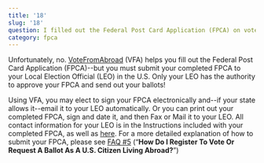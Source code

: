 ```yaml
---
title: '18'
slug: '18'
question: I filled out the Federal Post Card Application (FPCA) on votefromabroad.org, so now I'm registered to vote, right?
category: fpca
---
```

Unfortunately, no. [VoteFromAbroad](/) (VFA) helps you fill out the Federal Post Card Application (FPCA)--but you must submit your completed FPCA to your Local Election Official (LEO) in the U.S. Only your LEO has the authority to approve your FPCA and send out your ballots!

Using VFA, you may elect to sign your FPCA electronically and--if your state allows it--email it to your LEO automatically. Or you can print out your completed FPCA, sign and date it, and then Fax or Mail it to your LEO. All contact information for your LEO is in the Instructions included with your completed FPCA, as well as [here](/states/). For a more detailed explanation of how to submit your FPCA, please see [FAQ #5](/faqs/5) (“**How Do I Register To Vote Or Request A Ballot As A U.S. Citizen Living Abroad?**”)

